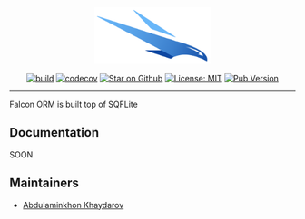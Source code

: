 <p align="center">            
<img src="https://raw.githubusercontent.com/webdastur/falcon/master/docs/assets/falcon_logo.png" height="100" alt="Bloc" />            
</p>            

<p align="center">            
<a href="https://github.com/webdastur/falcon/actions"><img src="https://github.com/webdastur/falcon/workflows/falcon_query/badge.svg" alt="build"></a>            
<a href="https://codecov.io/gh/webdastur/falcon"><img src="https://codecov.io/gh/webdastur/falcon/branch/master/graph/badge.svg" alt="codecov"></a>            
<a href="https://github.com/webdastur/falcon"><img src="https://img.shields.io/github/stars/webdastur/falcon.svg?style=flat&logo=github&colorB=deeppink&label=stars" alt="Star on Github"></a>            
<a href="https://opensource.org/licenses/MIT"><img src="https://img.shields.io/badge/license-MIT-purple.svg" alt="License: MIT"></a>            
<a href="https://pub.dev/packages/falcon_query">  
<img alt="Pub Version" src="https://img.shields.io/pub/v/falcon_query">  
</a>  
</p>          
          
---  

Falcon ORM is built top of SQFLite

## Documentation
SOON

## Maintainers

- [Abdulaminkhon Khaydarov](https://github.com/webdastur)